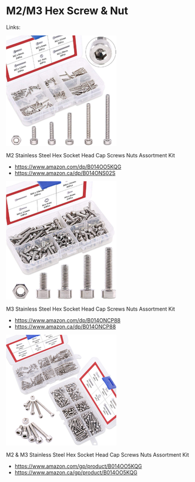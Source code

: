 # M2/M3 Hex Screw & Nut

Links:

<img src="./M2.jpg" width="300px" />

M2 Stainless Steel Hex Socket Head Cap Screws Nuts Assortment Kit
- https://www.amazon.com/dp/B014OO5KQG
- https://www.amazon.ca/dp/B014ONS02S

<img src="./M3.jpg" width="300px" />

M3 Stainless Steel Hex Socket Head Cap Screws Nuts Assortment Kit
- https://www.amazon.com/dp/B014ONCP88
- https://www.amazon.ca/dp/B014ONCP88

<img src="./M2+M3_Socket.jpg" width="300px" />

M2 & M3 Stainless Steel Hex Socket Head Cap Screws Nuts Assortment Kit
- https://www.amazon.com/gp/product/B014OO5KQG
- https://www.amazon.ca/gp/product/B014OO5KQG
